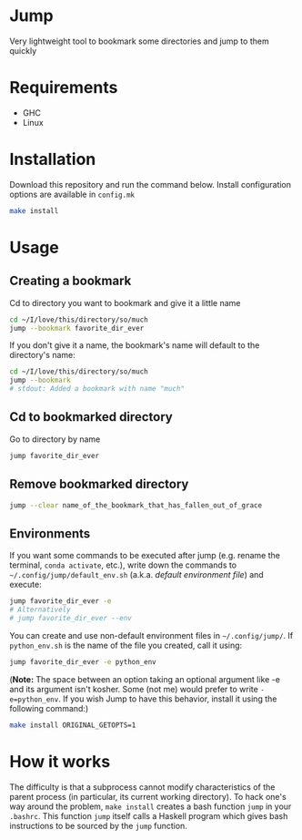 Jump
===================

Very lightweight tool to bookmark some directories and jump to them quickly

# Requirements

  - GHC
  - Linux

# Installation

Download this repository and run the command below. Install configuration options are available in ``config.mk``

```bash
make install
```


# Usage

## Creating a bookmark

Cd to directory you want to bookmark and give it a little name

```bash
cd ~/I/love/this/directory/so/much
jump --bookmark favorite_dir_ever
```

If you don't give it a name, the bookmark's name will default to the directory's name:

```bash
cd ~/I/love/this/directory/so/much
jump --bookmark
# stdout: Added a bookmark with name "much"
```


## Cd to bookmarked directory

Go to directory by name
```bash
jump favorite_dir_ever
```

## Remove bookmarked directory

```bash
jump --clear name_of_the_bookmark_that_has_fallen_out_of_grace
```

## Environments

If you want some commands to be executed after jump (e.g. rename the terminal, ``conda activate``, etc.), write down the commands to ``~/.config/jump/default_env.sh`` (a.k.a. *default environment file*) and execute:

```bash
jump favorite_dir_ever -e
# Alternatively
# jump favorite_dir_ever --env
```

You can create and use non-default environment files in ``~/.config/jump/``. If ``python_env.sh`` is the name of the file you created, call it using:

```bash
jump favorite_dir_ever -e python_env
```

(**Note:** The space between an option taking an optional argument like -e and its argument isn't kosher. Some (not me) would prefer to write ``-e=python_env``. If you wish Jump to have this behavior, install it using the following command:)

```bash
make install ORIGINAL_GETOPTS=1
```


# How it works

The difficulty is that a subprocess cannot modify characteristics of the parent process (in particular, its current working directory). To hack one's way around the problem, ``make install`` creates a bash function ``jump`` in your ``.bashrc``. This function ``jump`` itself calls a Haskell program which gives bash instructions to be sourced by the ``jump`` function. 